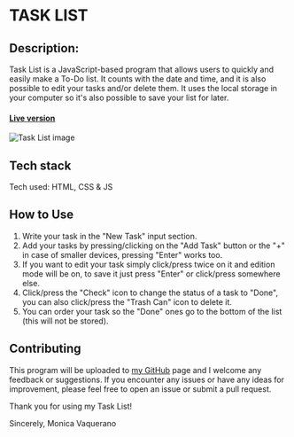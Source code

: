 # TASK LIST

## Description:

Task List is a JavaScript-based program that allows users to quickly and easily make a To-Do list. It counts with the date and time, and it is also possible to edit your tasks and/or delete them. It uses the local storage in your computer so it's also possible to save your list for later.
#### [Live version](https://monicavaquerano.github.io/challenges/tasks-list/app.html)
![Task List image](https://github.com/monicavaquerano/monicavaquerano.github.io/blob/main/images/task-list.png)

## Tech stack
Tech used: HTML, CSS & JS

## How to Use
1. Write your task in the "New Task" input section.
2. Add your tasks by pressing/clicking on the "Add Task" button or the "+" in case of smaller devices, pressing "Enter" works too.
3. If you want to edit your task simply click/press twice on it and edition mode will be on, to save it just press "Enter" or click/press somewhere else.
4. Click/press the "Check" icon to change the status of a task to "Done", you can also click/press the "Trash Can" icon to delete it.
5. You can order your task so the "Done" ones go to the bottom of the list (this will not be stored).

## Contributing
This program will be uploaded to [my GitHub](https://github.com/monicavaquerano) page and I welcome any feedback or suggestions. If you encounter any issues or have any ideas for improvement, please feel free to open an issue or submit a pull request.

Thank you for using my Task List!

Sincerely,
Monica Vaquerano
